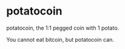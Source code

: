 # potatocoin
potatocoin, the 1:1 pegged coin with 1 potato.

You cannot eat bitcoin, but potatocoin can.
